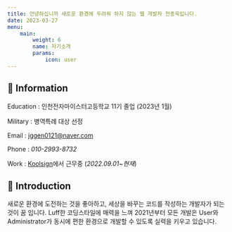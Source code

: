 ```yaml
---
title: 안녕하십니까 새로운 환경에 두려워 하지 않는 웹 개발자 전종욱입니다.
date: 2023-03-27
menu:
    main: 
        weight: 6
        name: 자기소개
        params:
            icon: user
---
```


## 📢 Information

Education : 인천전자마이스터고등학교 11기 졸업 (2023년 1월)

Military : 병역특례 대상 선정

Email : jggen0121@naver.com

Phone : _010-2993-8732_

Work : [Koolsign](http://www.koolsign.net/)에서 근무중 (_2022.09.01_~_현재_)

## 📣 Introduction

새로운 환경에 도전하는 것을 좋아하고, 세상을 바꾸는 코드를 작성하는 개발자가 되는 것이 꿈 입니다.
Luff한 코딩스타일에 매력을 느껴 2021년부터 모든 개발은 User와 Administrator가 동시에 편한 환경으로 개발할 수 있도록 실력을 키우고 있습니다.

[//]: # (## 🎨 Making Service)

[//]: # ()
[//]: # (### Semicolon - 누구나, 다함께)

[//]: # ()
[//]: # (* 목표 : 친구들과의 대화로 하루의 기분과 과제, 일상을 공유 하면서 학교 생활을 점점 더 즐겁게 지낼 수 있는 SNS 커뮤니티)

[//]: # (* 주요 업무 : Front-End 개발, 웹 기획)

[//]: # (* 사용 언어 : Vue.js, BootStrap, Spring Boot, Node.js)

[//]: # (* 적용기술 :)

[//]: # (    * Spring Boot &#40;RestAPI, JPA&#41;)

[//]: # (    * Security 적용완료)

[//]: # (* 서비스 여부 : 제작중)

[//]: # ()
[//]: # ([Github Profile]&#40;https://github.com/jeonjongyook&#41; / )

[//]: # ([Github Reposistories]&#40;https://github.com/jeonjongyook/SemiColon&#41; )

[//]: # ()
[//]: # ()
[//]: # (### 119State - 빠르게, 확실하게 )

[//]: # ()
[//]: # (* 목표 : 연도가 지날수록 응급구조 신고건수는 늘고 있다. 생명이 위급한 환자에게 가장 중요한것은 빠른 병원 이송이라고 판단되어 만들게된 병원 현황사이트)

[//]: # (* 주요 업무 : Full 개발)

[//]: # (* 사용 언어 : HTML, BootStrap, Spring Boot, Node.js)

[//]: # (* 적용기술 :)

[//]: # (    * Spring Boot &#40;RestAPI, JPA&#41;)

[//]: # (    * Security 적용완료)

[//]: # (* 서비스 여부 : 제작중)
